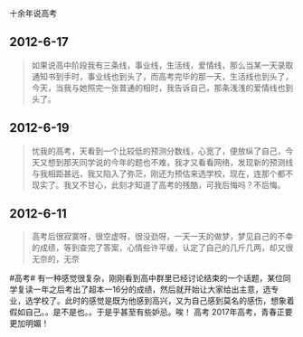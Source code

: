 十余年说高考

## 2012-6-17

> 如果说高中阶段我有三条线，事业线，生活线，爱情线，那么当某一天录取通知书到手时，事业线也到头了，而高考完毕的那一天，生活线也到头了，今天，当我与她照完一张普通的相时，我告诉自己，那条浅浅的爱情线也到头了。     

##  2012-6-19

> 忧我的高考，天看到一个比较低的预测分数线，心宽了，便放纵了自己，今天又想到那天同学说的今年的题也不难，我才又看看网络，发现新的预测线与我相距甚远，我又陷入了弥茫，刚还为预估来选学校，现在，连那个都不现实了。我又不甘心，此刻才知道了高考的残酷，可我后悔吗？不后悔。

##  2012-6-11

> 高考后很寂寞呀，很空虚呀，很没劲呀，一天一天的做梦，梦见自己的不幸的成绩，等到查完了答案，心情些许平缓，认定了自己的几斤几两，却又很无奈的，无奈

 
 #高考# 有一种感觉很复杂，刚刚看到高中群里已经讨论结束的一个话题，某位同学复读一年之后考出了超本一16分的成绩，然后就开始让大家给出主意，选专业，选学校了。此时的感觉是既为他感到高兴，又为自己感到莫名的感伤，想象着假如自己。。是不是也。。于是乎甚至有些妒忌。唉！      高考 2017年高考，青春正要更加明媚！
